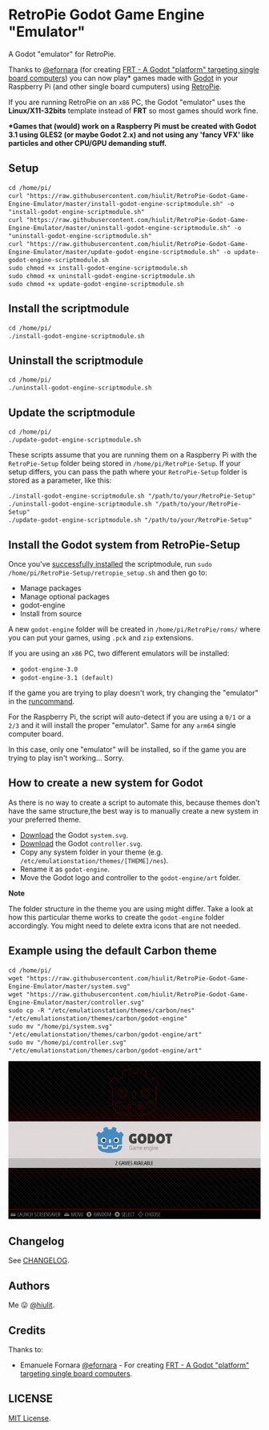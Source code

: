 # RetroPie Godot Game Engine "Emulator"

A Godot "emulator" for RetroPie.

Thanks to [@efornara](https://github.com/efornara) (for creating [FRT - A Godot "platform" targeting single board computers](https://github.com/efornara/frt)) you can now play* games made with [Godot](https://godotengine.org/) in your Raspberry Pi (and other single board cumputers) using [RetroPie](https://retropie.org.uk/).

If you are running RetroPie on an `x86` PC, the Godot "emulator" uses the **Linux/X11-32bits** template instead of **FRT** so most games should work fine.

**\*Games that (would) work on a Raspberry Pi must be created with Godot 3.1 using GLES2 (or maybe Godot 2.x) and not using any 'fancy VFX' like particles and other CPU/GPU demanding stuff.**

## Setup

```
cd /home/pi/
curl "https://raw.githubusercontent.com/hiulit/RetroPie-Godot-Game-Engine-Emulator/master/install-godot-engine-scriptmodule.sh" -o "install-godot-engine-scriptmodule.sh"
curl "https://raw.githubusercontent.com/hiulit/RetroPie-Godot-Game-Engine-Emulator/master/uninstall-godot-engine-scriptmodule.sh" -o "uninstall-godot-engine-scriptmodule.sh"
curl "https://raw.githubusercontent.com/hiulit/RetroPie-Godot-Game-Engine-Emulator/master/update-godot-engine-scriptmodule.sh" -o update-godot-engine-scriptmodule.sh
sudo chmod +x install-godot-engine-scriptmodule.sh
sudo chmod +x uninstall-godot-engine-scriptmodule.sh
sudo chmod +x update-godot-engine-scriptmodule.sh
```

## Install the scriptmodule

```
cd /home/pi/
./install-godot-engine-scriptmodule.sh
```

## Uninstall the scriptmodule

```
cd /home/pi/
./uninstall-godot-engine-scriptmodule.sh
```

## Update the scriptmodule

```
cd /home/pi/
./update-godot-engine-scriptmodule.sh
```

These scripts assume that you are running them on a Raspberry Pi with the `RetroPie-Setup` folder being stored in `/home/pi/RetroPie-Setup`. If your setup differs, you can pass the path where your `RetroPie-Setup` folder is stored as a parameter, like this:

```
./install-godot-engine-scriptmodule.sh "/path/to/your/RetroPie-Setup"
./uninstall-godot-engine-scriptmodule.sh "/path/to/your/RetroPie-Setup"
./update-godot-engine-scriptmodule.sh "/path/to/your/RetroPie-Setup"
```
## Install the Godot system from RetroPie-Setup

Once you've [successfully installed](#install-the-scriptmodule) the scriptmodule, run `sudo /home/pi/RetroPie-Setup/retropie_setup.sh`  and then go to:

* Manage packages
* Manage optional packages
* godot-engine
* Install from source

A new `godot-engine` folder will be created in `/home/pi/RetroPie/roms/` where you can put your games, using `.pck` and `zip` extensions.

If you are using an `x86` PC, two different emulators will be installed:

* `godot-engine-3.0` 
* `godot-engine-3.1 (default)`

If the game you are trying to play doesn't work, try changing the "emulator" in the [runcommand](https://github.com/RetroPie/RetroPie-Setup/wiki/runcommand).

For the Raspberry Pi, the script will auto-detect if you are using a `0/1` or a `2/3` and it will install the proper "emulator". Same for any `arm64` single computer board.

In this case, only one "emulator" will be installed, so if the game you are trying to play isn't working... Sorry.
 
## How to create a new system for Godot

As there is no way to create a script to automate this, because themes don't have the same structure,the best way is to manually create a new system in your preferred theme.

* [Download](https://raw.githubusercontent.com/hiulit/RetroPie-Godot-Game-Engine-Emulator/master/system.svg) the Godot `system.svg`.
* [Download](https://raw.githubusercontent.com/hiulit/RetroPie-Godot-Game-Engine-Emulator/master/controller.svg) the Godot `controller.svg`.
* Copy any system folder in your theme (e.g. `/etc/emulationstation/themes/[THEME]/nes`).
* Rename it as `godot-engine`.
* Move the Godot logo and controller to the `godot-engine/art` folder.

**Note**

The folder structure in the theme you are using might differ. Take a look at how this particular theme works to create the `godot-engine` folder accordingly. You might need to delete extra icons that are not needed.

## Example using the default Carbon theme

```
cd /home/pi/
wget "https://raw.githubusercontent.com/hiulit/RetroPie-Godot-Game-Engine-Emulator/master/system.svg"
wget "https://raw.githubusercontent.com/hiulit/RetroPie-Godot-Game-Engine-Emulator/master/controller.svg"
sudo cp -R "/etc/emulationstation/themes/carbon/nes" "/etc/emulationstation/themes/carbon/godot-engine"
sudo mv "/home/pi/system.svg" "/etc/emulationstation/themes/carbon/godot-engine/art"
sudo mv "/home/pi/controller.svg" "/etc/emulationstation/themes/carbon/godot-engine/art"
```

![Godot system for RetroPie's Carbon theme](/example-images/godot-engine-carbon-theme.jpg)

## Changelog

See [CHANGELOG](/CHANGELOG.md).

## Authors

Me 😛 [@hiulit](https://github.com/hiulit).


## Credits

Thanks to:

- Emanuele Fornara [@efornara](https://github.com/efornara) - For creating [FRT - A Godot "platform" targeting single board computers](https://github.com/efornara/frt).

## LICENSE

[MIT License](/LICENSE).
